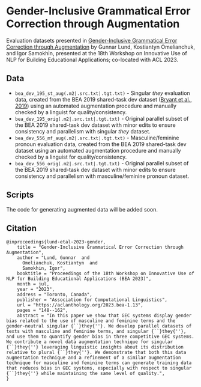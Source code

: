 # Gender-Inclusive Grammatical Error Correction through Augmentation

Evaluation datasets presented in [Gender-Inclusive Grammatical Error Correction through Augmentation](https://arxiv.org/abs/2306.07415) by Gunnar Lund, Kostiantyn Omelianchuk, and Igor Samokhin, presented at the 18th Workshop on Innovative Use of NLP for Building Educational Applications; co-located with ACL 2023.

## Data

* `bea_dev_195_st_aug(.m2|.src.txt|.tgt.txt)` - Singular *they* evaluation data, created from the BEA 2019 shared-task dev dataset ([Bryant et al., 2019](https://aclanthology.org/W19-4406/)) using an automated augmentation procedure and manually checked by a linguist for quality/consistency.
* `bea_dev_195_orig(.m2|.src.txt|.tgt.txt)` - Original parallel subset of the BEA 2019 shared-task dev dataset with minor edits to ensure consistency and parallelism with singular *they* dataset.
* `bea_dev_556_mf_aug(.m2|.src.txt|.tgt.txt)` - Masculine/feminine pronoun evaluation data, created from the BEA 2019 shared-task dev dataset using an automated augmentation procedure and manually checked by a linguist for quality/consistency.
* `bea_dev_556_orig(.m2|.src.txt|.tgt.txt)` - Original parallel subset of the BEA 2019 shared-task dev dataset with minor edits to ensure consistency and parallelism with masculine/feminine pronoun dataset.

## Scripts
The code for generating augmented data will be added soon.

## Citation

```
@inproceedings{lund-etal-2023-gender,
    title = "Gender-Inclusive Grammatical Error Correction through Augmentation",
    author = "Lund, Gunnar  and
      Omelianchuk, Kostiantyn  and
      Samokhin, Igor",
    booktitle = "Proceedings of the 18th Workshop on Innovative Use of NLP for Building Educational Applications (BEA 2023)",
    month = jul,
    year = "2023",
    address = "Toronto, Canada",
    publisher = "Association for Computational Linguistics",
    url = "https://aclanthology.org/2023.bea-1.13",
    pages = "148--162",
    abstract = "In this paper we show that GEC systems display gender bias related to the use of masculine and feminine terms and the gender-neutral singular {``}they{''}. We develop parallel datasets of texts with masculine and feminine terms, and singular {``}they{''}, and use them to quantify gender bias in three competitive GEC systems. We contribute a novel data augmentation technique for singular {``}they{''} leveraging linguistic insights about its distribution relative to plural {``}they{''}. We demonstrate that both this data augmentation technique and a refinement of a similar augmentation technique for masculine and feminine terms can generate training data that reduces bias in GEC systems, especially with respect to singular {``}they{''} while maintaining the same level of quality.",
}
```
